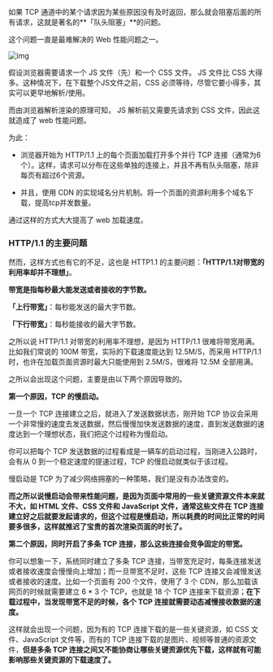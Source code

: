 如果 TCP 通道中的某个请求因为某些原因没有及时返回，那么就会阻塞后面的所有请求，这就是著名的**「队头阻塞」**的问题。

这个问题一直是最难解决的 Web 性能问题之一。

![img](https://upload-images.jianshu.io/upload_images/12206314-30444e59ab9ea3be.png?imageMogr2/auto-orient/strip|imageView2/2/w/1142/format/webp)

假设浏览器需要请求一个 JS 文件（先）和一个 CSS 文件。 JS 文件比 CSS 大得多。这种情况下，在下载整个JS文件之前，CSS 必须等待，尽管它要小得多，其实可以更早地解析/使用。

而由浏览器解析渲染的原理可知， JS 解析前又需要先请求到 CSS 文件，因此这就造成了 web 性能问题。

为此：

+ 浏览器开始为 HTTP/1.1 上的每个页面加载打开多个并行 TCP 连接（通常为6个）。这样，请求可以分布在这些单独的连接上，并且不再有队头阻塞，除非每页有超过6个资源。

+ 并且，使用 CDN 的实现域名分片机制。将一个页面的资源利用多个域名下载，提高tcp并发数量。

通过这样的方式大大提高了 web 加载速度。



### HTTP/1.1 的主要问题



然而，这样方式也有它的不足，这也是 HTTP1.1 的主要问题：**「HTTP/1.1对带宽的利用率却并不理想」**。



**带宽是指每秒最大能发送或者接收的字节数。**

**「上行带宽」**：每秒能发送的最大字节数。

**「下行带宽」**：每秒能接收的最大字节数。



之所以说 HTTP/1.1 对带宽的利用率不理想，是因为 HTTP/1.1 很难将带宽用满。比如我们常说的 100M 带宽，实际的下载速度能达到 12.5M/S，而采用 HTTP/1.1 时，也许在加载页面资源时最大只能使用到 2.5M/S，很难将 12.5M 全部用满。



之所以会出现这个问题，主要是由以下两个原因导致的。



**第一个原因，TCP 的慢启动。**



一旦一个 TCP 连接建立之后，就进入了发送数据状态，刚开始 TCP 协议会采用一个非常慢的速度去发送数据，然后慢慢加快发送数据的速度，直到发送数据的速度达到一个理想状态，我们把这个过程称为慢启动。

你可以把每个 TCP 发送数据的过程看成是一辆车的启动过程，当刚进入公路时，会有从 0 到一个稳定速度的提速过程，TCP 的慢启动就类似于该过程。

慢启动是 TCP 为了减少网络拥塞的一种策略，我们是没有办法改变的。

**而之所以说慢启动会带来性能问题，是因为页面中常用的一些关键资源文件本来就不大，如 HTML 文件、CSS 文件和 JavaScript 文件，通常这些文件在 TCP 连接建立好之后就要发起请求的，但这个过程是慢启动，所以耗费的时间比正常的时间要多很多，这样就推迟了宝贵的首次渲染页面的时长了。**



**第二个原因，同时开启了多条 TCP 连接，那么这些连接会竞争固定的带宽。**



你可以想象一下，系统同时建立了多条 TCP 连接，当带宽充足时，每条连接发送或者接收速度会慢慢向上增加；而一旦带宽不足时，这些 TCP 连接又会减慢发送或者接收的速度。比如一个页面有 200 个文件，使用了 3 个 CDN，那么加载该网页的时候就需要建立 6 * 3 个 TCP，也就是 18 个 TCP 连接来下载资源；**在下载过程中，当发现带宽不足的时候，各个 TCP 连接就需要动态减慢接收数据的速度。**

这样就会出现一个问题，因为有的 TCP 连接下载的是一些关键资源，如 CSS 文件、JavaScript 文件等，而有的 TCP 连接下载的是图片、视频等普通的资源文件，**但是多条 TCP 连接之间又不能协商让哪些关键资源优先下载，这样就有可能影响那些关键资源的下载速度了。**


